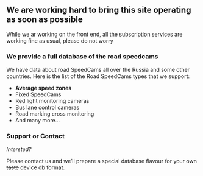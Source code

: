 ## We are working hard to bring this site operating as soon as possible

While we ar working on the front end, all the subscription services are working fine as usual, please do not worry

### We provide a full database of the road speedcams 

We have data about road SpeedCams all over the Russia and some other countries.
Here is the list of the Road SpeedCams types that we support:
- **Average speed zones**
- Fixed SpeedCams
- Red light monitoring cameras
- Bus lane control cameras
- Road marking cross monitoring
- And many more...

### Support or Contact

_Intersted?_

Please contact us and we’ll prepare a special database flavour for your own ~~taste~~ device db format.
